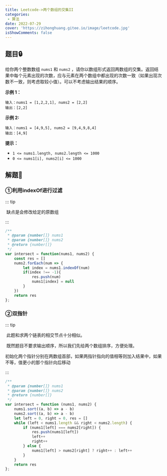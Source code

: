 ```yaml
---
title: Leetcode->两个数组的交集II
categories: 
 - 算法
date: 2022-07-29
cover: 'https://zihonghuang.gitee.io/image/leetcode.jpg'
isShowComments: false
---
```


## 题目:lock:

给你两个整数数组 `nums1` 和 `nums2` ，请你以数组形式返回两数组的交集。返回结果中每个元素出现的次数，应与元素在两个数组中都出现的次数一致（如果出现次数不一致，则考虑取较小值）。可以不考虑输出结果的顺序。

**示例 1：**

```
输入：nums1 = [1,2,2,1], nums2 = [2,2]
输出：[2,2]
```

**示例 2:**

```
输入：nums1 = [4,9,5], nums2 = [9,4,9,8,4]
输出：[4,9]
```

**提示：**

- `1 <= nums1.length, nums2.length <= 1000`
- `0 <= nums1[i], nums2[i] <= 1000`

## 解题:key:

### ①利用indexOf进行过滤

::: tip

​	缺点是会修改给定的原数组

:::

```javascript
/**
 * @param {number[]} nums1
 * @param {number[]} nums2
 * @return {number[]}
 */
var intersect = function(nums1, nums2) {
    const res = []
    nums2.forEach(num => {
        let index = nums1.indexOf(num)
        if(index !== -1){
            res.push(num)
            nums1[index] = null
        }
    })
    return res
};
```

### ②双指针

::: tip

​	此题和求两个链表的相交节点十分相似。

​	既然题目不要求输出顺序，所以我们先给两个数组排序，方便处理。

​	初始化两个指针分别在两数组首部，如果两指针指向的值相等则加入结果中，如果不等，值更小的那个指针向后移动

:::

```javascript
/**
 * @param {number[]} nums1
 * @param {number[]} nums2
 * @return {number[]}
 */
var intersect = function (nums1, nums2) {
    nums1.sort((a, b) => a - b)
    nums2.sort((a, b) => a - b)
    let left = 0, right = 0, res = []
    while (left < nums1.length && right < nums2.length) {
        if (nums1[left] === nums2[right]) {
            res.push(nums1[left])
            left++
            right++
        } else {
            nums1[left] > nums2[right] ? right++ : left++
        }
    }
    return res
};
```


